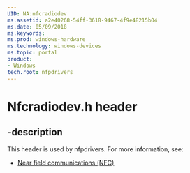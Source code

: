 ```yaml
---
UID: NA:nfcradiodev
ms.assetid: a2e40268-54ff-3618-9467-4f9e48215b04
ms.date: 05/09/2018
ms.keywords: 
ms.prod: windows-hardware
ms.technology: windows-devices
ms.topic: portal
product:
- Windows
tech.root: nfpdrivers
---
```


# Nfcradiodev.h header


## -description


This header is used by nfpdrivers. For more information, see:

- [Near field communications (NFC)](../_nfpdrivers/index.md)
